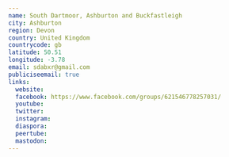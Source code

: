 ```yaml
---
name: South Dartmoor, Ashburton and Buckfastleigh
city: Ashburton
region: Devon
country: United Kingdom
countrycode: gb
latitude: 50.51
longitude: -3.78
email: sdabxr@gmail.com
publiciseemail: true
links:
  website:
  facebook: https://www.facebook.com/groups/621546778257031/
  youtube:
  twitter:
  instagram:
  diaspora:
  peertube:
  mastodon:
---
```

